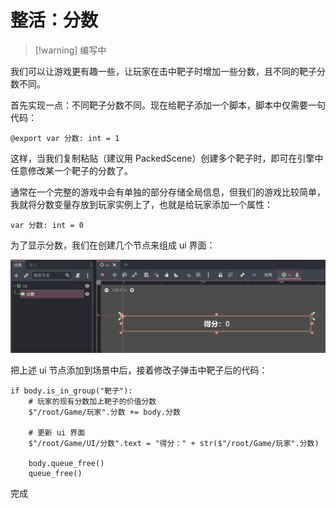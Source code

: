 # 整活：分数

> [!warning] 编写中

我们可以让游戏更有趣一些，让玩家在击中靶子时增加一些分数，且不同的靶子分数不同。

首先实现一点：不同靶子分数不同。现在给靶子添加一个脚本，脚本中仅需要一句代码：

```gdscript
@export var 分数: int = 1
```

这样，当我们复制粘贴（建议用 PackedScene）创建多个靶子时，即可在引擎中任意修改某一个靶子的分数了。

通常在一个完整的游戏中会有单独的部分存储全局信息，但我们的游戏比较简单，我就将分数变量存放到玩家实例上了，也就是给玩家添加一个属性：

```gdscript
var 分数: int = 0
```

为了显示分数，我们在创建几个节点来组成 ui 界面：

![分数UI](./images/score_ui.png)

把上述 ui 节点添加到场景中后，接着修改子弹击中靶子后的代码：

```gdscript
if body.is_in_group("靶子"):
    # 玩家的现有分数加上靶子的价值分数
    $"/root/Game/玩家".分数 += body.分数
    
    # 更新 ui 界面
    $"/root/Game/UI/分数".text = "得分：" + str($"/root/Game/玩家".分数)

    body.queue_free()
    queue_free()
```

完成